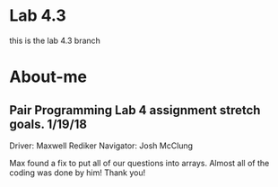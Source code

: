 # Lab 4.3

this is the lab 4.3 branch

# About-me

## Pair Programming Lab 4 assignment stretch goals. 1/19/18
Driver: Maxwell Rediker
Navigator: Josh McClung

Max found a fix to put all of our questions into arrays. Almost all of the coding was done by him! Thank you!